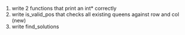 1. write 2 functions that print an int\* correctly
2. write is_valid_pos that checks all existing queens against row and col (new)
3. write find_solutions
